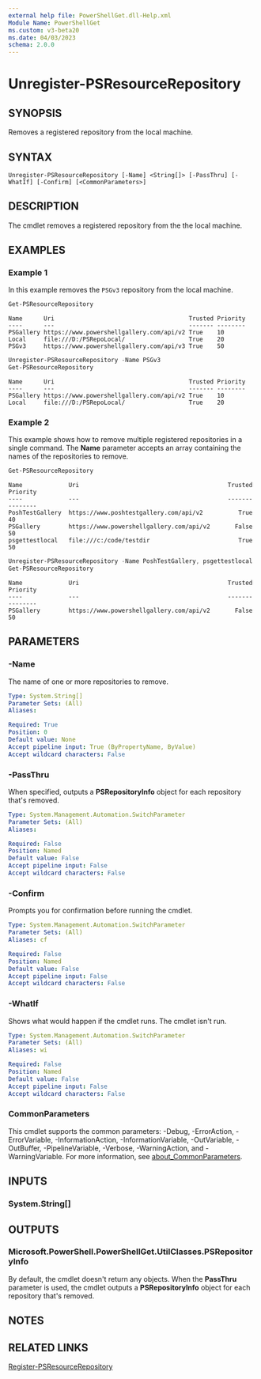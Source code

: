 ```yaml
---
external help file: PowerShellGet.dll-Help.xml
Module Name: PowerShellGet
ms.custom: v3-beta20
ms.date: 04/03/2023
schema: 2.0.0
---
```


# Unregister-PSResourceRepository

## SYNOPSIS

Removes a registered repository from the local machine.

## SYNTAX

```
Unregister-PSResourceRepository [-Name] <String[]> [-PassThru] [-WhatIf] [-Confirm] [<CommonParameters>]
```

## DESCRIPTION

The cmdlet removes a registered repository from the the local machine.

## EXAMPLES

### Example 1

In this example removes the `PSGv3` repository from the local machine.

```powershell
Get-PSResourceRepository
```

```Output
Name      Uri                                      Trusted Priority
----      ---                                      ------- --------
PSGallery https://www.powershellgallery.com/api/v2 True    10
Local     file:///D:/PSRepoLocal/                  True    20
PSGv3     https://www.powershellgallery.com/api/v3 True    50
```

```powershell
Unregister-PSResourceRepository -Name PSGv3
Get-PSResourceRepository
```

```Output
Name      Uri                                      Trusted Priority
----      ---                                      ------- --------
PSGallery https://www.powershellgallery.com/api/v2 True    10
Local     file:///D:/PSRepoLocal/                  True    20
```

### Example 2

This example shows how to remove multiple registered repositories in a single command. The **Name**
parameter accepts an array containing the names of the repositories to remove.

```powershell
Get-PSResourceRepository
```

```Output
Name             Uri                                          Trusted   Priority
----             ---                                          -------   --------
PoshTestGallery  https://www.poshtestgallery.com/api/v2          True         40
PSGallery        https://www.powershellgallery.com/api/v2       False         50
psgettestlocal   file:///c:/code/testdir                         True         50
```

```powershell
Unregister-PSResourceRepository -Name PoshTestGallery, psgettestlocal
Get-PSResourceRepository
```

```Output
Name             Uri                                          Trusted   Priority
----             ---                                          -------   --------
PSGallery        https://www.powershellgallery.com/api/v2       False         50
```

## PARAMETERS

### -Name

The name of one or more repositories to remove.

```yaml
Type: System.String[]
Parameter Sets: (All)
Aliases:

Required: True
Position: 0
Default value: None
Accept pipeline input: True (ByPropertyName, ByValue)
Accept wildcard characters: False
```

### -PassThru

When specified, outputs a **PSRepositoryInfo** object for each repository that's removed.

```yaml
Type: System.Management.Automation.SwitchParameter
Parameter Sets: (All)
Aliases:

Required: False
Position: Named
Default value: False
Accept pipeline input: False
Accept wildcard characters: False
```

### -Confirm

Prompts you for confirmation before running the cmdlet.

```yaml
Type: System.Management.Automation.SwitchParameter
Parameter Sets: (All)
Aliases: cf

Required: False
Position: Named
Default value: False
Accept pipeline input: False
Accept wildcard characters: False
```

### -WhatIf

Shows what would happen if the cmdlet runs. The cmdlet isn't run.

```yaml
Type: System.Management.Automation.SwitchParameter
Parameter Sets: (All)
Aliases: wi

Required: False
Position: Named
Default value: False
Accept pipeline input: False
Accept wildcard characters: False
```

### CommonParameters

This cmdlet supports the common parameters: -Debug, -ErrorAction, -ErrorVariable, -InformationAction, -InformationVariable, -OutVariable, -OutBuffer, -PipelineVariable, -Verbose, -WarningAction, and -WarningVariable. For more information, see [about_CommonParameters](http://go.microsoft.com/fwlink/?LinkID=113216).

## INPUTS

### System.String[]

## OUTPUTS

### Microsoft.PowerShell.PowerShellGet.UtilClasses.PSRepositoryInfo

By default, the cmdlet doesn't return any objects. When the **PassThru** parameter is used, the
cmdlet outputs a **PSRepositoryInfo** object for each repository that's removed.

## NOTES

## RELATED LINKS

[Register-PSResourceRepository](Register-PSResourceRepository.md)
